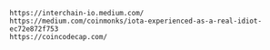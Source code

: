	https://interchain-io.medium.com/
	https://medium.com/coinmonks/iota-experienced-as-a-real-idiot-ec72e872f753
	https://coincodecap.com/